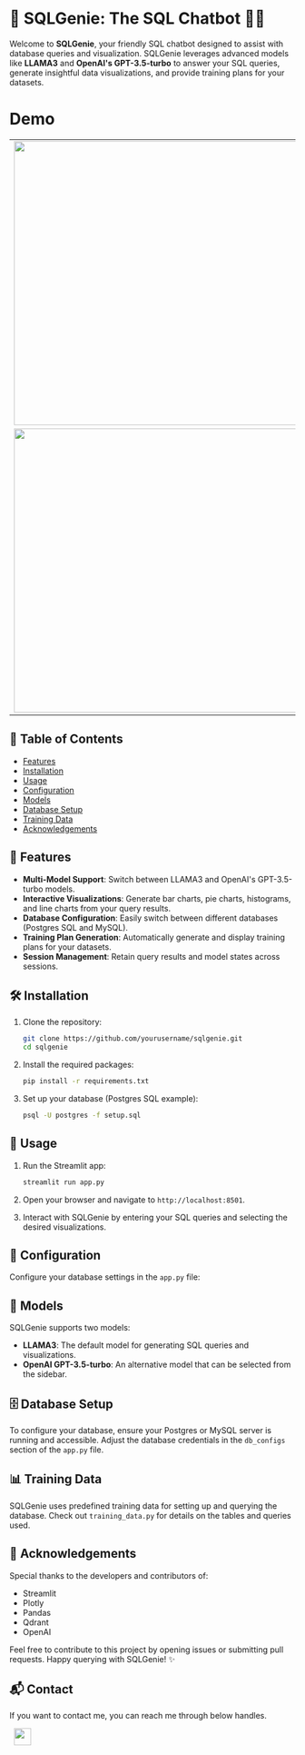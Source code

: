 # 🚀 SQLGenie: The SQL Chatbot 🧙‍♂️

Welcome to **SQLGenie**, your friendly SQL chatbot designed to assist with database queries and visualization. SQLGenie leverages advanced models like **LLAMA3** and **OpenAI's GPT-3.5-turbo** to answer your SQL queries, generate insightful data visualizations, and provide training plans for your datasets. 


# Demo

<table>
  <tr>
    <td><img src="https://github.com/harshk04/SQLGenie-Final-App/assets/115946158/45c98eb7-d019-430b-a850-2a1743236402" width="500"/></td>
    <td><img src="https://github.com/harshk04/SQLGenie-Final-App/assets/115946158/433beec0-6073-4af0-97a0-8015716e9732" width="500"/></td>
  </tr>

  <tr>
    <td><img src="https://github.com/harshk04/SQLGenie-Final-App/assets/115946158/7b7afdd5-e0c1-4b4b-8a8c-74ae26be3e2b" width="500"/></td>
    <td><img src="https://github.com/harshk04/SQLGenie-Final-App/assets/115946158/f56e0b4f-b25b-41e5-adf2-6ae8d6ee4224" width="500"/></td>
  </tr>
</table>




## 📜 Table of Contents

- [Features](#features)
- [Installation](#installation)
- [Usage](#usage)
- [Configuration](#configuration)
- [Models](#models)
- [Database Setup](#database-setup)
- [Training Data](#training-data)
- [Acknowledgements](#acknowledgements)

## 🌟 Features

- **Multi-Model Support**: Switch between LLAMA3 and OpenAI's GPT-3.5-turbo models.
- **Interactive Visualizations**: Generate bar charts, pie charts, histograms, and line charts from your query results.
- **Database Configuration**: Easily switch between different databases (Postgres SQL and MySQL).
- **Training Plan Generation**: Automatically generate and display training plans for your datasets.
- **Session Management**: Retain query results and model states across sessions.

## 🛠 Installation

1. Clone the repository:
    ```sh
    git clone https://github.com/yourusername/sqlgenie.git
    cd sqlgenie
    ```

2. Install the required packages:
    ```sh
    pip install -r requirements.txt
    ```

3. Set up your database (Postgres SQL example):
    ```sh
    psql -U postgres -f setup.sql
    ```

## 🚀 Usage

1. Run the Streamlit app:
    ```sh
    streamlit run app.py
    ```

2. Open your browser and navigate to `http://localhost:8501`.

3. Interact with SQLGenie by entering your SQL queries and selecting the desired visualizations.

## 🔧 Configuration

Configure your database settings in the `app.py` file:

## 🤖 Models

SQLGenie supports two models:

- **LLAMA3**: The default model for generating SQL queries and visualizations.
- **OpenAI GPT-3.5-turbo**: An alternative model that can be selected from the sidebar.

## 🗄 Database Setup

To configure your database, ensure your Postgres or MySQL server is running and accessible. Adjust the database credentials in the `db_configs` section of the `app.py` file.

## 📊 Training Data

SQLGenie uses predefined training data for setting up and querying the database. Check out `training_data.py` for details on the tables and queries used.

## 🙏 Acknowledgements

Special thanks to the developers and contributors of:

- Streamlit
- Plotly
- Pandas
- Qdrant
- OpenAI

Feel free to contribute to this project by opening issues or submitting pull requests. Happy querying with SQLGenie! ✨


## 📬 Contact


If you want to contact me, you can reach me through below handles.

&nbsp;&nbsp;<a href="https://www.linkedin.com/in/harsh-kumawat-069bb324b/"><img src="https://www.felberpr.com/wp-content/uploads/linkedin-logo.png" width="30"></img></a>

